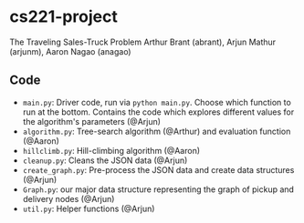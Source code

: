 cs221-project
=============
The Traveling Sales-Truck Problem
Arthur Brant (abrant), Arjun Mathur (arjunm), Aaron Nagao (anagao)

## Code
* `main.py`: Driver code, run via `python main.py`. Choose which function to run at the bottom. Contains the code which explores different values for the algorithm's parameters (@Arjun)
* `algorithm.py`: Tree-search algorithm (@Arthur) and evaluation function (@Aaron)
* `hillclimb.py`: Hill-climbing algorithm (@Aaron)
* `cleanup.py`: Cleans the JSON data (@Arjun)
* `create_graph.py`: Pre-process the JSON data and create data structures (@Arjun)
* `Graph.py`: our major data structure representing the graph of pickup and delivery nodes (@Arjun)
* `util.py`: Helper functions (@Arjun)
